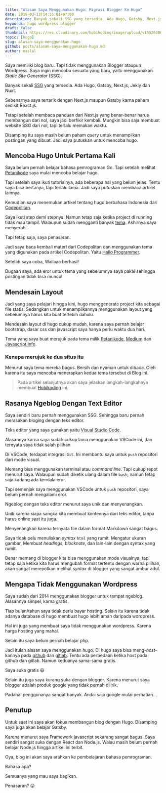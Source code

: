 ```yaml
---
title: "Alasan Saya Menggunakan Hugo: Migrasi Blogger Ke Hugo"
date: 2019-03-13T14:55:01+07:00
description: Banyak sekali SSG yang tersedia. Ada Hugo, Gatsby, Next.js, Jekly dan Nuxt. Bagaimana cara migrasi dari blogger ke hugo, alasan menggunakan hugo daripada wordpress, membuat blog dengan static site generator, blogging offline, kelebihan hugo, kelemahan blogger dan wordpress, Saya belum pernah belajar bahasa pemrograman Go tapi sangat mudah membuat Hugo tanpa terlebih dahulu belajar Go, digaan saya hugo tidak mau menampilkan postingan karena tema yang eror
keywords: hugo wordpress blogger
draft: false
thumbnail: https://res.cloudinary.com/hobikoding/image/upload/v1552640822/Hugo/hugo.png
topic: [hugo]
slug: alasan-saya-menggunakan-hugo
github: posts/alasan-saya-menggunakan-hugo.md
author: maslul
---
```


Saya memiliki blog baru. Tapi tidak menggunakan Blogger ataupun Wordpress. Saya ingin mencoba sesuatu yang baru, yaitu menggunakan _Static Site Generator_ (SSG).

Banyak sekali [SSG](https://medium.com/codingthesmartway-com-blog/top-static-site-generators-for-2019-26a4c8afcc05) yang tersedia. Ada Hugo, Gatsby, Next.js, Jekly dan Nuxt.

Sebenarnya saya tertarik dengan Next.js maupun Gatsby karna paham sedikit React.js.

Tetapi setelah membaca panduan dari Next.js yang benar-benar harus membangun dari nol, saya jadi berfikir kembali. Mungkin bisa saja membuat website SSG dari nol, tapi terlalu memakan waktu.

Disamping itu saya masih belum paham _query_ untuk menampilkan postingan yang dibuat. Jadi saya putuskan untuk mencoba hugo.

## Mencoba Hugo Untuk Pertama Kali

Saya belum pernah belajar bahasa pemrograman Go. Tapi setelah melihat [Petanikode](https://www.petanikode.com/membuat-blog-dengan-hugo/) saya mulai mencoba belajar hugo.

Tapi setelah saya ikuti tutorialnya, ada beberapa hal yang belum jelas. Tentu saya bisa bertanya, tapi terlalu lama. Jadi saya putuskan membaca artikel lainnya.

Kemudian saya menemukan artikel tentang hugo berbahasa Indonesia dari [Codepolitan](https://www.codepolitan.com/mudah-membuat-blog-dari-terminal-dengan-hugo-5a7eb3c03c225).

Saya ikuti step demi stepnya. Namun tetap saja ketika project di running tidak mau tampil. Walaupun sudah mengganti banyak [tema](https://themes.gohugo.io/). Akhirnya saya menyerah...

Tapi tetap saja, saya penasaran.

Jadi saya baca kembali materi dari Codepolitan dan menggunakan tema yang digunakan pada artikel Codepolitan. Yaitu [Hallo Programmer](https://themes.gohugo.io/hugo-hello-programmer-theme/).

Setelah saya coba, Wallaaa berhasil!

Dugaan saya, ada eror untuk tema yang sebelumnya saya pakai sehingga postingan tidak bisa muncul.

## Mendesain Layout

Jadi yang saya pelajari hingga kini, hugo menggenerate project kita sebagai file statis. Sedangkan untuk menampilkannya menggunakan layout yang sebelumnya harus kita buat terlebih dahulu.

Mendesain layout di hugo cukup mudah, karena saya pernah belajar bootstrap, dasar css dan javascript saya hanya perlu waktu dua hari.

Tema yang saya buat merujuk pada tema milik [Petanikode](https://www.petanikode.com/), [Medium](https://medium.com/) dan [Javascript.info](http://javascript.info).

### Kenapa merujuk ke dua situs itu

Menurut saya tema mereka bagus. Bersih dan nyaman untuk dibaca. Oleh karena itu saya mencoba menerapkan kedua tema tersebut di Blog ini.

> Pada artikel selanjutnya akan saya jelaskan langkah-langkahnya membuat [Hobikoding](https://www.hobikoding.com) ini.

## Rasanya Ngeblog Dengan Text Editor

Saya sendiri baru pernah menggunakan SSG. Sehingga baru pernah merasakan bloging dengan teks editor.

Teks editor yang saya gunakan yaitu [Visual Studio Code](https://code.visualstudio.com/).

Alasannya karna saya sudah cukup lama menggunakan VSCode ini, dan ternyata saya tidak salah pilihan.

Di VSCode, terdapat integrasi `Git`. Ini membantu saya untuk `push` repositori dari mode visual.

Memang bisa menggunakan terminal atau _command line_. Tapi cukup repot menurut saya. Walaupun sudah diketik ulang dalam file `bash`, namun tetap saja kadang ada kendala eror.

Tapi semenjak saya menggunakan VSCode untuk `push` repositori, saya belum pernah mengalami eror.

Ngeblog dengan teks editor menurut saya unik dan menyenangkan.

Unik karena siapa sangka kita membuat kontennya dari teks editor, tanpa harus online saat itu juga.

Menyenangkan karena ternyata file dalam format Markdown sangat bagus.

Saya tidak pelu menuliskan _syntax_ `html` yang rumit. Mengatur ukuran gambar, Membuat _headings_, _blocknote_, dan lain-lain dengan syntax yang rumit.

Benar memang di blogger kita bisa menggunakan mode visualnya, tapi tetap saja ketika kita harus mengubah format tertentu dengan warna pilihan, akan sangat merepotkan melihat _syntax_ di blogger yang sangat ambur adul.

## Mengapa Tidak Menggunakan Wordpress

Saya sudah dari 2014 menggunakan blogger untuk tempat ngeblog. Alasannya simpel, karna gratis.

Tiap bulan/tahun saya tidak perlu bayar hosting. Selain itu karena tidak adanya database di hugo membuat hugo lebih aman daripada wordpress.

Hal ini juga yang membuat saya tidak menggunakan wordpress. Karena harga hosting yang mahal.

Selain itu saya belum pernah belajar php.

Jadi itulah alasan saya menggunakan hugo. Di hugo saya bisa meng-_host_-kannya pada [github](https://github.com/) dan [gitlab](https://about.gitlab.com/). Tentu ada perbedaan ketika host pada github dan gitlab. Namun keduanya sama-sama gratis.

Saya suka gratis :smiley:

Selain itu juga saya kurang suka dengan blogger. Karena menurut saya blogger adalah produk google yang tidak pernah dilirik.

Padahal penggunanya sangat banyak. Andai saja google mulai perhatian...

## Penutup

Untuk saat ini saya akan fokus membangun blog dengan Hugo. Disamping saya juga akan belajar Gatsby.

Karena menurut saya Framework javascript sekarang sangat bagus. Saya sendiri sangat suka dengan React dan Node.js. Walau masih belum pernah belajar Node.js hingga artikel ini terbit.

Oya, blog ini akan saya arahkan ke pembelajaran bahasa pemrograman.

Bahasa apa?

Semuanya yang mau saya bagikan.

Penasaran? :stuck_out_tongue_winking_eye:
